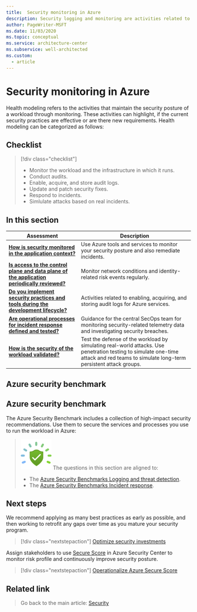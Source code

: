 ```yaml
---
title:  Security monitoring in Azure
description: Security logging and monitoring are activities related to enabling, acquiring, and storing audit logs for Azure services. 
author: PageWriter-MSFT
ms.date: 11/03/2020
ms.topic: conceptual
ms.service: architecture-center
ms.subservice: well-architected
ms.custom:
  - article
---
```

 
# Security monitoring in Azure

Health modeling refers to the activities that maintain the security posture of a workload through monitoring. These activities can highlight, if the current security practices are effective or are there new requirements. Health modeling can be categorized as follows:
## Checklist
> [!div class="checklist"]
> - Monitor the workload and the infrastructure in which it runs.
> - Conduct audits.
> - Enable, acquire, and store audit logs.
> - Update and patch security fixes.
> - Respond to incidents.
> - Simlulate attacks based on real incidents. 

## In this section
|Assessment|Description|
|---|---|
|[**How is security monitored in the application context?**](monitor-tools.md)|Use Azure tools and services to monitor your security posture and also remediate incidents.|
|[**Is access to the control plane and data plane of the application periodically reviewed?**](monitor-identity-network.md)|Monitor network conditions and identity-related risk events regularly.|
|[**Do you implement security practices and tools during the development lifecycle?**](monitor-audit.md)|Activities related to enabling, acquiring, and storing audit logs for Azure services.|
|[**Are operational processes for incident response defined and tested?**](monitor-security-operations.md)|Guidance for the central SecOps team for monitoring security-related telemetry data and investigating security breaches.|
|[**How is the security of the workload validated?**](monitor-test.md)|Test the defense of the workload by simulating real-world attacks. Use penetration testing to simulate one-time attack and red teams to simulate long-term persistent attack groups.|

## Azure security benchmark

## Azure security benchmark
The Azure Security Benchmark includes a collection of high-impact security recommendations. Use them to secure the services and processes you use to run the workload in Azure:

> ![Security Benchmark](../../_images/benchmark-security.svg) The questions in this section are aligned to:
> - The [Azure Security Benchmarks Logging and threat detection](/azure/security/benchmarks/security-controls-v2-logging-threat-detection).
> - The [Azure Security Benchmarks Incident response](/azure/security/benchmarks/security-controls-v2-incident-response).
> 

## Next steps
We recommend applying as many best practices as early as possible, and then working to retrofit any gaps over time as you mature your security program. 

> [!div class="nextstepaction"]
> [ Optimize security investments](./governance.md?branch=master#prioritize-security-best-practices-investments)

Assign stakeholders to use [Secure Score](/azure/security-center/secure-score-security-controls) in Azure Security Center to monitor risk profile and continuously improve security posture. 

> [!div class="nextstepaction"]
> [Operationalize Azure Secure Score](./governance.md?branch=master#operationalize-azure-secure-score)

## Related link
> Go back to the main article: [Security](overview.md)